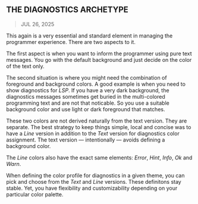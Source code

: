 ## THE DIAGNOSTICS ARCHETYPE
> JUL 26, 2025

This again is a very essential and standard element in managing
the programmer experience.  There are two aspects to it.

The first aspect is when you want to inform the programmer using
pure text messages.  You go with the default background and just
decide on the color of the text only.

The second situation is where you might need the combination of
foreground and background colors.  A good example is when you
need to show diagnostics for _LSP_.  If you have a very dark
background, the diagnostics messages sometimes get buried in
the multi-colored programming text and are not that noticable.
So you use a suitable background color and use light or dark
foreground that matches.

These two colors are not derived naturally from the text
version.  They are separate.  The best strategy to keep
things simple, local and concise was to have a _Line_
version in addition to the _Text_ version for diagnostics
color assignment.  The text version — intentionally — avoids
defining a background color.

The _Line_ colors also have the exact same elements:
_Error_, _Hint_, _Info_, _Ok_ and _Warn_.

When defining the color profile for diagnostics in
a given theme, you can pick and choose from the _Text_
and _Line_ versions.  These definitons stay stable.
Yet, you have flexibility and customizability depending
on your particular color palette.
